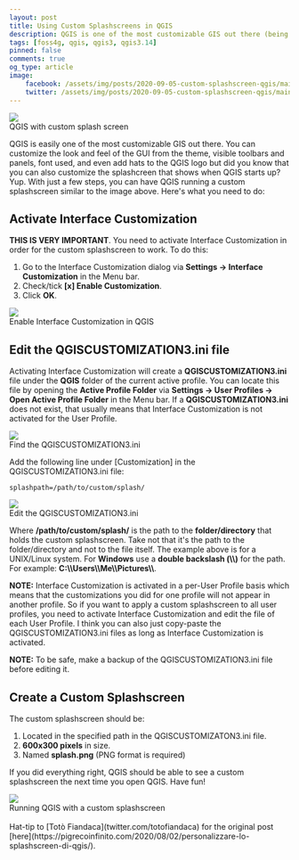 ```yaml
---
layout: post
title: Using Custom Splashscreens in QGIS
description: QGIS is one of the most customizable GIS out there (being FOSS ensures that) but did you know that you can also easily customize its splashscreen? Read on to learn how.
tags: [foss4g, qgis, qgis3, qgis3.14]
pinned: false
comments: true
og_type: article
image:
    facebook: /assets/img/posts/2020-09-05-custom-splashscreen-qgis/main.webp
    twitter: /assets/img/posts/2020-09-05-custom-splashscreen-qgis/main.webp
---
```

<div class='col-lg-12 img-container'><img class='img-fluid post-img img-shadow' src='{{ site.baseurl }}/assets/img/posts/2020-09-05-custom-splashscreen-qgis/main.webp'><figcaption class='figure-caption text-center'>QGIS with custom splash screen</figcaption></div>

QGIS is easily one of the most customizable GIS out there. You can customize the look and feel of the GUI from the theme, visible toolbars and panels, font used, and even add hats to the QGIS logo but did you know that you can also customize the splashcreen that shows when QGIS starts up? Yup. With just a few steps, you can have QGIS running a custom splashscreen similar to the image above. Here's what you need to do:

## Activate Interface Customization
**THIS IS VERY IMPORTANT**. You need to activate Interface Customization in order for the custom splashscreen to work. To do this:
1. Go to the Interface Customization dialog via **Settings -> Interface Customization** in the Menu bar.
2. Check/tick **[x] Enable Customization**.
3. Click **OK**.

<div class='col-lg-12 img-container'><img class='img-fluid post-img img-shadow' src='{{ site.baseurl }}/assets/img/posts/2020-09-05-custom-splashscreen-qgis/enable-custom.gif'><figcaption class='figure-caption text-center'>Enable Interface Customization in QGIS</figcaption></div>

## Edit the QGISCUSTOMIZATION3.ini file
Activating Interface Customization will create a **QGISCUSTOMIZATION3.ini** file under the **QGIS** folder of the current active profile. You can locate this file by opening the **Active Profile Folder** via **Settings -> User Profiles -> Open Active Profile Folder** in the Menu bar. If a **QGISCUSTOMIZATION3.ini** does not exist, that usually means that Interface Customization is not activated for the User Profile. 

<div class='col-lg-12 img-container'><img class='img-fluid post-img img-shadow' src='{{ site.baseurl }}/assets/img/posts/2020-09-05-custom-splashscreen-qgis/custom-ini.gif'><figcaption class='figure-caption text-center'>Find the QGISCUSTOMIZATION3.ini</figcaption></div>

Add the following line under [Customization] in the QGISCUSTOMIZATION3.ini file:
```shell
splashpath=/path/to/custom/splash/
```

<div class='col-lg-12 img-container'><img class='img-fluid post-img img-shadow' src='{{ site.baseurl }}/assets/img/posts/2020-09-05-custom-splashscreen-qgis/custom-ini.png'><figcaption class='figure-caption text-center'>Edit the QGISCUSTOMIZATION3.ini</figcaption></div>

Where **/path/to/custom/splash/** is the path to the **folder/directory** that holds the custom splashscreen. Take not that it's the path to the folder/directory and not to the file itself. The example above is for a UNIX/Linux system. For **Windows** use a **double backslash (\\\\)** for the path. For example: **C:\\\\Users\\\\Me\\\\Pictures\\\\**.

**NOTE:** Interface Customization is activated in a per-User Profile basis which means that the customizations you did for one profile will not appear in another profile. So if you want to apply a custom splashscreen to all user profiles, you need to activate Interface Customization and edit the file of each User Profile. I think you can also just copy-paste the QGISCUSTOMIZATION3.ini files as long as Interface Customization is activated.

**NOTE:** To be safe, make a backup of the QGISCUSTOMIZATION3.ini file before editing it.

## Create a Custom Splashscreen
The custom splashscreen should be:
1. Located in the specified path in the QGISCUSTOMIZATON3.ini file.
2. **600x300 pixels** in size.
3. Named **splash.png** (PNG format is required)

If you did everything right, QGIS should be able to see a custom splashscreen the next time you open QGIS. Have fun!

<div class='col-lg-12 img-container'><img class='img-fluid post-img img-shadow' src='{{ site.baseurl }}/assets/img/posts/2020-09-05-custom-splashscreen-qgis/custom-splash-0.gif'><figcaption class='figure-caption text-center'>Running QGIS with a custom splashscreen</figcaption></div>

<br>
Hat-tip to [Totò Fiandaca](twitter.com/totofiandaca) for the original post [here](https://pigrecoinfinito.com/2020/08/02/personalizzare-lo-splashscreen-di-qgis/).